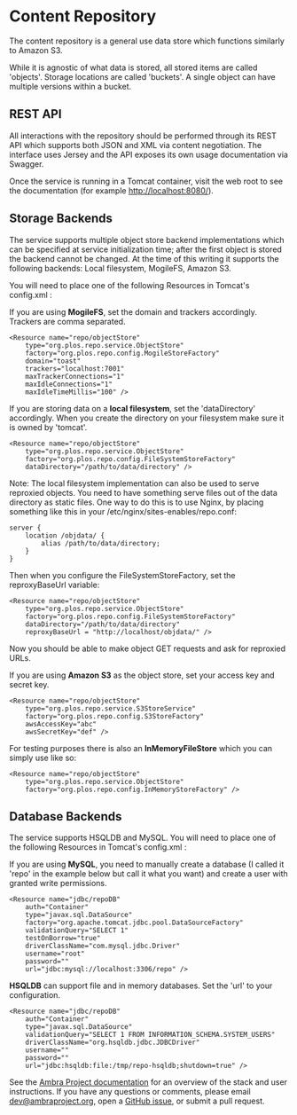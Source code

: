 Content Repository
==================

The content repository is a general use data store which functions similarly to Amazon S3. 

While it is agnostic of what data is stored, all stored items are called 'objects'. Storage locations are called 'buckets'. A single object can have multiple versions within a bucket.


REST API
--------

All interactions with the repository should be performed through its REST API which supports both JSON and XML via content negotiation. The interface uses Jersey and the API exposes its own usage documentation via Swagger.

Once the service is running in a Tomcat container, visit the web root to see the documentation (for example [http://localhost:8080/](http://localhost:8080/)).


Storage Backends
----------------

The service supports multiple object store backend implementations which can be specified at service initialization time; after the first object is stored the backend cannot be changed. At the time of this writing it supports the following backends: Local filesystem, MogileFS, Amazon S3.

You will need to place one of the following Resources in Tomcat's config.xml :

If you are using **MogileFS**, set the domain and trackers accordingly. Trackers are comma separated.

    <Resource name="repo/objectStore"
        type="org.plos.repo.service.ObjectStore"
        factory="org.plos.repo.config.MogileStoreFactory"
        domain="toast"
        trackers="localhost:7001"
        maxTrackerConnections="1"
        maxIdleConnections="1"
        maxIdleTimeMillis="100" />
        
If you are storing data on a **local filesystem**, set the 'dataDirectory' accordingly. When you create the directory on your filesystem make sure it is owned by 'tomcat'.

    <Resource name="repo/objectStore"
        type="org.plos.repo.service.ObjectStore"
        factory="org.plos.repo.config.FileSystemStoreFactory"
        dataDirectory="/path/to/data/directory" />
        
Note: The local filesystem implementation can also be used to serve reproxied objects. You need to have something serve files out of the data directory as static files. One way to do this is to use Nginx, by placing something like this in your /etc/nginx/sites-enables/repo.conf:

    server {
        location /objdata/ {
            alias /path/to/data/directory;
        }
    }
    
Then when you configure the FileSystemStoreFactory, set the reproxyBaseUrl variable:

    <Resource name="repo/objectStore"
        type="org.plos.repo.service.ObjectStore"
        factory="org.plos.repo.config.FileSystemStoreFactory"
        dataDirectory="/path/to/data/directory"
        reproxyBaseUrl = "http://localhost/objdata/" />

Now you should be able to make object GET requests and ask for reproxied URLs.
        

If you are using **Amazon S3** as the object store, set your access key and secret key.

    <Resource name="repo/objectStore"
        type="org.plos.repo.service.S3StoreService"
        factory="org.plos.repo.config.S3StoreFactory"
        awsAccessKey="abc"
        awsSecretKey="def" />
        
For testing purposes there is also an **InMemoryFileStore** which you can simply use like so:

    <Resource name="repo/objectStore"
        type="org.plos.repo.service.ObjectStore"
        factory="org.plos.repo.config.InMemoryStoreFactory" />



Database Backends
-----------------

The service supports HSQLDB and MySQL. You will need to place one of the following Resources in Tomcat's config.xml :

If you are using **MySQL**, you need to manually create a database (I called it 'repo' in the example below but call it what you want) and create a user with granted write permissions. 

    <Resource name="jdbc/repoDB"
        auth="Container"
        type="javax.sql.DataSource"
        factory="org.apache.tomcat.jdbc.pool.DataSourceFactory"
        validationQuery="SELECT 1"
        testOnBorrow="true"
        driverClassName="com.mysql.jdbc.Driver"
        username="root"
        password=""
        url="jdbc:mysql://localhost:3306/repo" />

**HSQLDB** can support file and in memory databases. Set the 'url' to your configuration.

    <Resource name="jdbc/repoDB"
        auth="Container"
        type="javax.sql.DataSource"
        validationQuery="SELECT 1 FROM INFORMATION_SCHEMA.SYSTEM_USERS"
        driverClassName="org.hsqldb.jdbc.JDBCDriver"
        username=""
        password=""
        url="jdbc:hsqldb:file:/tmp/repo-hsqldb;shutdown=true" />

See the [Ambra Project documentation](https://plos.github.io/ambraproject/) for
an overview of the stack and user instructions. If you have any questions or
comments, please email dev@ambraproject.org, open a [GitHub
issue](https://github.com/PLOS/content-repo/issues), or submit a pull request.
